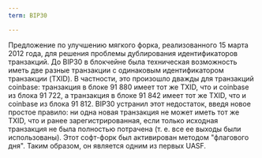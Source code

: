 ```yaml
---
term: BIP30

---
```

Предложение по улучшению мягкого форка, реализованного 15 марта 2012 года, для решения проблемы дублирования идентификаторов транзакций. До BIP30 в блокчейне была техническая возможность иметь две разные транзакции с одинаковым идентификатором транзакции (TXID). В частности, это произошло дважды для транзакций coinbase: транзакция в блоке 91 880 имеет тот же TXID, что и coinbase из блока 91 722, а транзакция в блоке 91 842 имеет тот же TXID, что и coinbase из блока 91 812. BIP30 устранил этот недостаток, введя новое простое правило: ни одна новая транзакция не может иметь тот же TXID, что и ранее зарегистрированная, если только исходная транзакция не была полностью потрачена (т. е. все ее выходы были использованы). Этот софт-форк был активирован методом "флагового дня". Таким образом, он является одним из первых UASF.